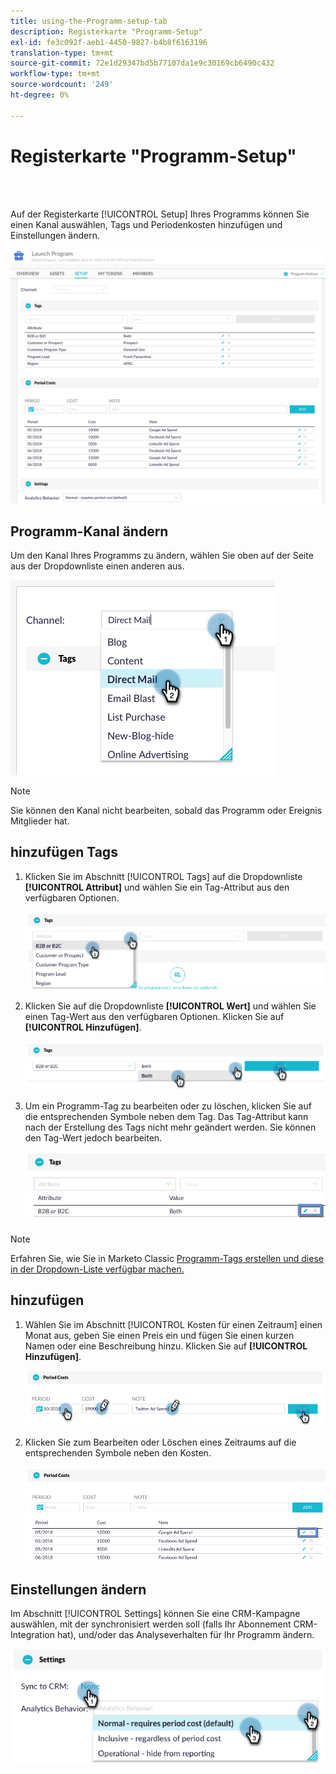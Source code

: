 ```yaml
---
title: using-the-Programm-setup-tab
description: Registerkarte "Programm-Setup"
exl-id: fe3c092f-aeb1-4450-9827-b4b8f6163196
translation-type: tm+mt
source-git-commit: 72e1d29347bd5b77107da1e9c30169cb6490c432
workflow-type: tm+mt
source-wordcount: '249'
ht-degree: 0%

---
```


# Registerkarte &quot;Programm-Setup&quot;

<br> 

Auf der Registerkarte [!UICONTROL Setup] Ihres Programms können Sie einen Kanal auswählen, Tags und Periodenkosten hinzufügen und Einstellungen ändern.

![Bild eins](/help/sky/assets/programs/using-the-program-setup-tab/using-the-program-setup-tab-1.png)

## Programm-Kanal ändern

Um den Kanal Ihres Programms zu ändern, wählen Sie oben auf der Seite aus der Dropdownliste einen anderen  aus.

![Bild zwei](/help/sky/assets/programs/using-the-program-setup-tab/using-the-program-setup-tab-2.png)

>[!NOTE]
>
>Sie können den Kanal nicht bearbeiten, sobald das Programm oder Ereignis Mitglieder hat.

## hinzufügen Tags

1. Klicken Sie im Abschnitt [!UICONTROL Tags] auf die Dropdownliste **[!UICONTROL Attribut]** und wählen Sie ein Tag-Attribut aus den verfügbaren Optionen.

   ![Bild drei](/help/sky/assets/programs/using-the-program-setup-tab/using-the-program-setup-tab-3.png)

1. Klicken Sie auf die Dropdownliste **[!UICONTROL Wert]** und wählen Sie einen Tag-Wert aus den verfügbaren Optionen. Klicken Sie auf **[!UICONTROL Hinzufügen]**.

   ![Bild vier](/help/sky/assets/programs/using-the-program-setup-tab/using-the-program-setup-tab-4.png)

1. Um ein Programm-Tag zu bearbeiten oder zu löschen, klicken Sie auf die entsprechenden Symbole neben dem Tag. Das Tag-Attribut kann nach der Erstellung des Tags nicht mehr geändert werden. Sie können den Tag-Wert jedoch bearbeiten.

   ![Bild fünf](/help/sky/assets/programs/using-the-program-setup-tab/using-the-program-setup-tab-5.png)

>[!NOTE]
>
>Erfahren Sie, wie Sie in Marketo Classic [Programm-Tags erstellen und diese in der Dropdown-Liste verfügbar machen.](https://docs.marketo.com/display/public/DOCS/Create+a+New+Program+Tag+and+Tag+Values)

## hinzufügen

1. Wählen Sie im Abschnitt [!UICONTROL Kosten für einen Zeitraum] einen Monat aus, geben Sie einen Preis ein und fügen Sie einen kurzen Namen oder eine Beschreibung hinzu. Klicken Sie auf **[!UICONTROL Hinzufügen]**.

   ![Bild sechs](/help/sky/assets/programs/using-the-program-setup-tab/using-the-program-setup-tab-6.png)

1. Klicken Sie zum Bearbeiten oder Löschen eines Zeitraums auf die entsprechenden Symbole neben den Kosten.

   ![Bild sieben](/help/sky/assets/programs/using-the-program-setup-tab/using-the-program-setup-tab-7.png)

## Einstellungen ändern

Im Abschnitt [!UICONTROL Settings] können Sie eine CRM-Kampagne auswählen, mit der synchronisiert werden soll (falls Ihr Abonnement CRM-Integration hat), und/oder das Analyseverhalten für Ihr Programm ändern.

![Bild acht](/help/sky/assets/programs/using-the-program-setup-tab/using-the-program-setup-tab-8.png)
